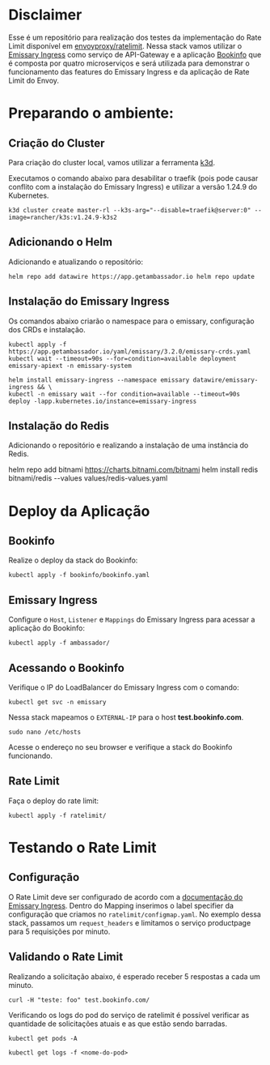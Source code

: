 # Disclaimer

Esse é um repositório para realização dos testes da implementação do Rate Limit disponível em [envoyproxy/ratelimit](https://github.com/envoyproxy/ratelimit). Nessa stack vamos utilizar o [Emissary Ingress](https://www.getambassador.io/docs/emissary) como serviço de API-Gateway e a aplicação [Bookinfo](https://istio.io/v1.0/docs/examples/bookinfo/) que é composta por quatro microserviços e será utilizada para demonstrar o funcionamento das features do Emissary Ingress e da aplicação de Rate Limit do Envoy.

# Preparando o ambiente:

## Criação do Cluster

Para criação do cluster local, vamos utilizar a ferramenta [k3d](https://k3d.io/v5.4.9/).

Executamos o comando abaixo para desabilitar o traefik (pois pode causar conflito com a instalação do Emissary Ingress) e utilizar a versão 1.24.9 do Kubernetes.

`k3d cluster create master-rl --k3s-arg="--disable=traefik@server:0" --image=rancher/k3s:v1.24.9-k3s2`

## Adicionando o Helm

Adicionando e atualizando o repositório:

`helm repo add datawire https://app.getambassador.io
helm repo update`

## Instalação do Emissary Ingress

Os comandos abaixo criarão o namespace para o emissary, configuração dos CRDs e instalação.

```kubectl create namespace emissary && \
kubectl apply -f https://app.getambassador.io/yaml/emissary/3.2.0/emissary-crds.yaml
kubectl wait --timeout=90s --for=condition=available deployment emissary-apiext -n emissary-system
```
```
helm install emissary-ingress --namespace emissary datawire/emissary-ingress && \
kubectl -n emissary wait --for condition=available --timeout=90s deploy -lapp.kubernetes.io/instance=emissary-ingress
```

## Instalação do Redis

Adicionando o repositório e realizando a instalação de uma instância do Redis.

helm repo add bitnami https://charts.bitnami.com/bitnami
helm install redis bitnami/redis --values values/redis-values.yaml

# Deploy da Aplicação

## Bookinfo

Realize o deploy da stack do Bookinfo:

`kubectl apply -f bookinfo/bookinfo.yaml`

## Emissary Ingress

Configure o `Host`, `Listener` e `Mappings` do Emissary Ingress para acessar a aplicação do Bookinfo:

`kubectl apply -f ambassador/`

## Acessando o Bookinfo

Verifique o IP do LoadBalancer do Emissary Ingress com o comando:

`kubectl get svc -n emissary`

Nessa stack mapeamos o ``EXTERNAL-IP`` para o host **test.bookinfo.com**.

`sudo nano /etc/hosts`

Acesse o endereço no seu browser e verifique a stack do Bookinfo funcionando.

## Rate Limit

Faça o deploy do rate limit:

`kubectl apply -f ratelimit/`

# Testando o Rate Limit

## Configuração

O Rate Limit deve ser configurado de acordo com a [documentação do Emissary Ingress](https://www.getambassador.io/docs/emissary/latest/topics/using/rate-limits). Dentro do Mapping inserimos o label specifier da configuração que criamos no 
`ratelimit/configmap.yaml`. No exemplo dessa stack, passamos um `request_headers` e limitamos o serviço productpage para 5 requisições por minuto.
 
 ## Validando o Rate Limit

 Realizando a solicitação abaixo, é esperado receber 5 respostas a cada um minuto.

 `curl -H "teste: foo" test.bookinfo.com/`

 Verificando os logs do pod do serviço de ratelimit é possível verificar as quantidade de solicitações atuais e as que estão sendo barradas.

 `kubectl get pods -A`

 `kubectl get logs -f <nome-do-pod>`

